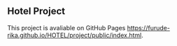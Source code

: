 ## Hotel Project

This project is avaliable on GitHub Pages https://furude-rika.github.io/HOTEL/project/public/index.html.



